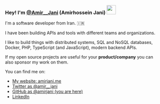 ### Hey! I'm [@Amir__Jani](https://twitter.com/amir__jani) (Amirhossein Jani) <img src="https://media.giphy.com/media/WUlplcMpOCEmTGBtBW/giphy.gif" width="30"> 

I'm a software developer from Iran. 🇮🇷

I have been building APIs and tools with different teams and organizations.

I like to build things with distributed systems, SQL and NoSQL databases, Docker, PHP, TypeScript (and JavaScript), modern backend APIs.

If my open source projects are useful for your **product/company** you can also sponsor my work on them.

You can find me on:

* [My website: amirjani.me](https://amirjani.,e/)
* [Twitter as @amir__jani](https://twitter.com/amir__jani)
* [GitHub as @amirjani (you are here)](https://github.com/amirjani)
* [LinkedIn](https://linkedin.com/in/amir-jani)
